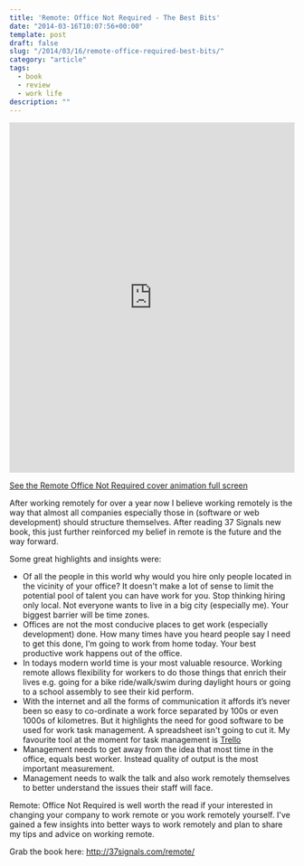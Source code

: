 ```yaml
---
title: 'Remote: Office Not Required - The Best Bits'
date: "2014-03-16T10:07:56+00:00"
template: post
draft: false
slug: "/2014/03/16/remote-office-required-best-bits/"
category: "article"
tags:
  - book
  - review
  - work life
description: ""
---
```


<iframe src="https://demos.andrewford.co.nz/remote/" width="100%" height="620" frameborder="0" scrolling="no" marginheight="0" marginwidth="0"></iframe>

<a href="https://demos.andrewford.co.nz/remote/" title="See the Remote Office Not Required cover animation full screen" target="_blank">See the Remote Office Not Required cover animation full screen</a>

After working remotely for over a year now I believe working remotely is the way that almost all companies especially those in (software or web development) should structure themselves. After reading 37 Signals new book, this just further reinforced my belief in remote is the future and the way forward.

Some great highlights and insights were:

<ul>
    <li>Of all the people in this world why would you hire only people located in the vicinity of your office? It doesn't make a lot of sense to limit the potential pool of talent you can have work for you. Stop thinking hiring only local. Not everyone wants to live in a big city (especially me). Your biggest barrier will be time zones.</li>
    <li>Offices are not the most conducive places to get work (especially development) done. How many times have you heard people say I need to get this done, I’m going to work from home today. Your best productive work happens out of the office.</li>
    <li>In todays modern world time is your most valuable resource. Working remote allows flexibility for workers to do those things that enrich their lives e.g. going for a bike ride/walk/swim during daylight hours or going to a school assembly to see their kid perform.</li>
    <li>With the internet and all the forms of communication it affords it’s never been so easy to co-ordinate a work force separated by 100s or even 1000s of kilometres. But it highlights the need for good software to be used for work task management. A spreadsheet isn't going to cut it. My favourite tool at the moment for task management is <a href="https://trello.com/andrewjamesford/recommend" title="Trello" target="_blank">Trello</a></li>
    <li>Management needs to get away from the idea that most time in the office, equals best worker. Instead quality of output is the most important measurement.</li>
    <li>Management needs to walk the talk and also work remotely themselves to better understand the issues their staff will face.</li>
</ul>

Remote: Office Not Required is well worth the read if your interested in changing your company to work remote or you work remotely yourself. I've gained a few insights into better ways to work remotely and plan to share my tips and advice on working remote.

Grab the book here: <a title="Remote: Office Not Required by 37 Signals" href="http://37signals.com/remote/">http://37signals.com/remote/</a>

